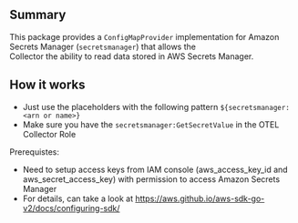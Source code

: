 ## Summary
This package provides a `ConfigMapProvider` implementation for Amazon Secrets Manager (`secretsmanager`) that allows 
the  
Collector the ability to read data stored in AWS Secrets Manager.
## How it works
- Just use the placeholders with the following pattern `${secretsmanager:<arn or name>}`
- Make sure you have the `secretsmanager:GetSecretValue` in the OTEL Collector Role

Prerequistes:
- Need to setup access keys from IAM console (aws_access_key_id and aws_secret_access_key) with permission to access Amazon Secrets Manager
- For details, can take a look at https://aws.github.io/aws-sdk-go-v2/docs/configuring-sdk/